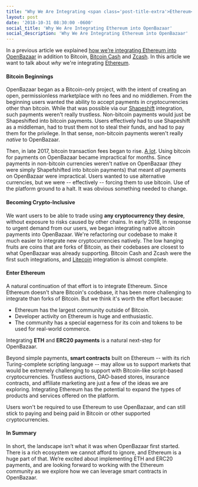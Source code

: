 ```yaml
---
title: "Why We Are Integrating <span class='post-title-extra'>Ethereum</span> into OpenBazaar"
layout: post
date: '2018-10-31 08:30:00 -0600'
social_title: 'Why We Are Integrating Ethereum into OpenBazaar'
social_description: 'Why We Are Integrating Ethereum into OpenBazaar'
---
```


In a previous article we explained [how we’re integrating Ethereum into OpenBazaar](https://openbazaar.org/blog/Escrow-Smart-Contract-Specification-in-OpenBazaar/) in addition to Bitcoin, [Bitcoin Cash](https://www.bitcoincash.org/) and [Zcash](https://z.cash/). In this article we want to talk about _why_ we're integrating [Ethereum](https://www.ethereum.org/).

#### Bitcoin Beginnings

OpenBazaar began as a Bitcoin-only project, with the intent of creating an open, permissionless marketplace with no fees and no middlemen. From the beginning users wanted the ability to accept payments in cryptocurrencies other than bitcoin. While that was possible via our [Shapeshift](https://shapeshift.io/) integration, such payments weren't really trustless. Non-bitcoin payments would just be Shapeshifted into bitcoin payments. Users effectively had to use Shapeshift as a middleman, had to trust them not to steal their funds, and had to pay them for the privilege. In that sense, non-bitcoin payments weren't really _native_ to OpenBazaar.

Then, in late 2017, bitcoin transaction fees began to rise. [A lot](https://bitinfocharts.com/comparison/bitcoin-transactionfees.htm). Using bitcoin for payments on OpenBazaar became impractical for months. Since payments in non-bitcoin currencies weren't native on OpenBazaar (they were simply Shapefshifted into bitcoin payments) that meant _all_ payments on OpenBazaar were impractical. Users wanted to use alternative currencies, but we were -- effectively -- forcing them to use bitcoin. Use of the platform ground to a halt. It was obvious something needed to change.

#### Becoming Crypto-Inclusive

We want users to be able to trade using **any cryptocurrency they desire**, without exposure to risks caused by other chains. In early 2018, in response to urgent demand from our users, we began integrating native altcoin payments into OpenBazaar. We're refactoring our codebase to make it much easier to integrate new cryptocurrencies natively. The low hanging fruits are coins that are forks of Bitcoin, as their codebases are closest to what OpenBazaar was already supporting. Bitcoin Cash and Zcash were the first such integrations, and [Litecoin](https://litecoin.org/) integration is almost complete.

#### Enter Ethereum

A natural continuation of that effort is to integrate Ethereum. Since Ethereum doesn't share Bitcoin's codebase, it has been more challenging to integrate than forks of Bitcoin. But we think it's worth the effort because:

- Ethereum has the largest community outside of Bitcoin.
- Developer activity on Ethereum is huge and enthusiastic.
- The community has a special eagerness for its coin and tokens to be used for real-world commerce. 
  
Integrating **ETH** and **ERC20 payments** is a natural next-step for OpenBazaar.

Beyond simple payments, **smart contracts** built on Ethereum -- with its rich Turing-complete scripting language -- may allow us to support markets that would be extremely challenging to support with Bitcoin-like script-based cryptocurrencies. Trustless auctions, DAO-based stores, insurance contracts, and affiliate marketing are just a few of the ideas we are exploring. Integrating Ethereum has the potential to expand the types of products and services offered on the platform.

Users won't be required to use Ethereum to use OpenBazaar, and can still stick to paying and being paid in Bitcoin or other supported cryptocurrencies.

#### In Summary

In short, the landscape isn’t what it was when OpenBazaar first started. There is a rich ecosystem we cannot afford to ignore, and Ethereum is a huge part of that. We’re excited about implementing ETH and ERC20 payments, and are looking forward to working with the Ethereum community as we explore how we can leverage smart contracts in OpenBazaar.
